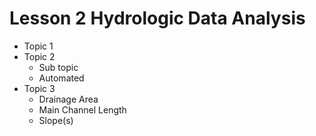 # Lesson 2 Hydrologic Data Analysis

- Topic 1
- Topic 2
   - Sub topic
   - Automated
- Topic 3
   - Drainage Area
   - Main Channel Length
   - Slope(s)


```python

```
